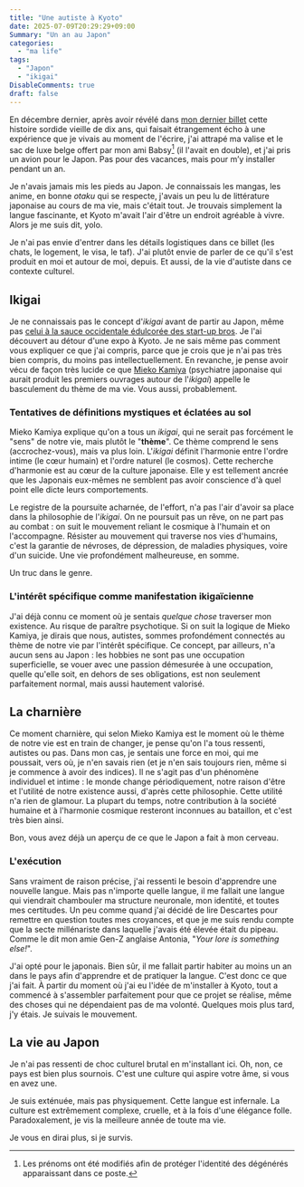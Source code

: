 ```yaml
---
title: "Une autiste à Kyoto"
date: 2025-07-09T20:29:29+09:00
Summary: "Un an au Japon"
categories: 
  - "ma life"
tags: 
  - "Japon"
  - "ikigai"
DisableComments: true
draft: false
---
```


En décembre dernier, après avoir révélé dans [mon dernier billet](../de-quoi-je-me-mele) cette histoire sordide vieille de dix ans, qui faisait étrangement écho à une expérience que je vivais au moment de l'écrire, j'ai attrapé ma valise et le sac de luxe belge offert par mon ami Babsy[^1] (il l'avait en double), et j'ai pris un avion pour le Japon. Pas pour des vacances, mais pour m’y installer pendant un an.

Je n'avais jamais mis les pieds au Japon. Je connaissais les mangas, les anime, en bonne _otaku_ qui se respecte, j'avais un peu lu de littérature japonaise au cours de ma vie, mais c'était tout. Je trouvais simplement la langue fascinante, et Kyoto m'avait l'air d'être un endroit agréable à vivre. Alors je me suis dit, yolo.

Je n'ai pas envie d'entrer dans les détails logistiques dans ce billet (les chats, le logement, le visa, le taf). J'ai plutôt envie de parler de ce qu'il s'est produit en moi et autour de moi, depuis. Et aussi, de la vie d'autiste dans ce contexte culturel.

## Ikigai

Je ne connaissais pas le concept d'_ikigai_ avant de partir au Japon, même pas [celui à la sauce occidentale édulcorée des start-up bros](https://marcwinn.com/). Je l'ai découvert au détour d'une expo à Kyoto. Je ne sais même pas comment vous expliquer ce que j'ai compris, parce que je crois que je n'ai pas très bien compris, du moins pas intellectuellement. En revanche, je pense avoir vécu de façon très lucide ce que [Mieko Kamiya](https://en.wikipedia.org/wiki/Mieko_Kamiya) (psychiatre japonaise qui aurait produit les premiers ouvrages autour de l'_ikigai_) appelle le basculement du thème de ma vie. Vous aussi, probablement.

### Tentatives de définitions mystiques et éclatées au sol

Mieko Kamiya explique qu'on a tous un _ikigai_, qui ne serait pas forcément le "sens" de notre vie, mais plutôt le "**thème**". Ce thème comprend le sens (accrochez-vous), mais va plus loin. L'_ikigai_ définit l'harmonie entre l'ordre intime (le cœur humain) et l'ordre naturel (le cosmos). Cette recherche d'harmonie est au cœur de la culture japonaise. Elle y est tellement ancrée que les Japonais eux-mêmes ne semblent pas avoir conscience d'à quel point elle dicte leurs comportements.

Le registre de la poursuite acharnée, de l'effort, n'a pas l'air d'avoir sa place dans la philosophie de l'_ikigai_. On ne poursuit pas un rêve, on ne part pas au combat : on suit le mouvement reliant le cosmique à l'humain et on l'accompagne. Résister au mouvement qui traverse nos vies d'humains, c'est la garantie de névroses, de dépression, de maladies physiques, voire d'un suicide. Une vie profondément malheureuse, en somme.

Un truc dans le genre.

### L'intérêt spécifique comme manifestation ikigaïcienne

J'ai déjà connu ce moment où je sentais _quelque chose_ traverser mon existence. Au risque de paraître psychotique. Si on suit la logique de Mieko Kamiya, je dirais que nous, autistes, sommes profondément connectés au thème de notre vie par l'intérêt spécifique. Ce concept, par ailleurs, n'a aucun sens au Japon : les hobbies ne sont pas une occupation superficielle, se vouer avec une passion démesurée à une occupation, quelle qu'elle soit, en dehors de ses obligations, est non seulement parfaitement normal, mais aussi hautement valorisé.

## La charnière

Ce moment charnière, qui selon Mieko Kamiya est le moment où le thème de notre vie est en train de changer, je pense qu'on l'a tous ressenti, autistes ou pas. Dans mon cas, je sentais une force en moi, qui me poussait, vers où, je n'en savais rien (et je n'en sais toujours rien, même si je commence à avoir des indices). Il ne s'agit pas d'un phénomène individuel et intime : le monde change périodiquement, notre raison d'être et l'utilité de notre existence aussi, d'après cette philosophie. Cette utilité n'a rien de glamour. La plupart du temps, notre contribution à la société humaine et à l'harmonie cosmique resteront inconnues au bataillon, et c'est très bien ainsi.

Bon, vous avez déjà un aperçu de ce que le Japon a fait à mon cerveau.

### L'exécution

Sans vraiment de raison précise, j'ai ressenti le besoin d'apprendre une nouvelle langue. Mais pas n'importe quelle langue, il me fallait une langue qui viendrait chambouler ma structure neuronale, mon identité, et toutes mes certitudes. Un peu comme quand j'ai décidé de lire Descartes pour remettre en question toutes mes croyances, et que je me suis rendu compte que la secte millénariste dans laquelle j'avais été élevée était du pipeau. Comme le dit mon amie Gen-Z anglaise Antonia, "_Your lore is something else!_".

J'ai opté pour le japonais. Bien sûr, il me fallait partir habiter au moins un an dans le pays afin d'apprendre et de pratiquer la langue. C'est donc ce que j'ai fait. À partir du moment où j'ai eu l'idée de m'installer à Kyoto, tout a commencé à s'assembler parfaitement pour que ce projet se réalise, même des choses qui ne dépendaient pas de ma volonté. Quelques mois plus tard, j'y étais. Je suivais le mouvement.

## La vie au Japon

Je n'ai pas ressenti de choc culturel brutal en m'installant ici. Oh, non, ce pays est bien plus sournois. C'est une culture qui aspire votre âme, si vous en avez une.

Je suis exténuée, mais pas physiquement. Cette langue est infernale. La culture est extrêmement complexe, cruelle, et à la fois d'une élégance folle. Paradoxalement, je vis la meilleure année de toute ma vie.

Je vous en dirai plus, si je survis.

[^1]: Les prénoms ont été modifiés afin de protéger l'identité des dégénérés apparaissant dans ce poste.